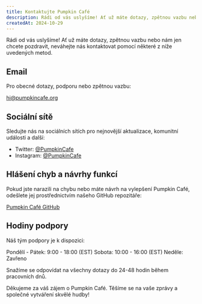 ```yaml
---
title: Kontaktujte Pumpkin Café
description: Rádi od vás uslyšíme! Ať už máte dotazy, zpětnou vazbu nebo nám jen chcete pozdravit, neváhejte nás kontaktovat pomocí některé z níže uvedených metod.
createdAt: 2024-10-29
---
```


Rádi od vás uslyšíme! Ať už máte dotazy, zpětnou vazbu nebo nám jen chcete pozdravit, neváhejte nás kontaktovat pomocí některé z níže uvedených metod.

## Email

Pro obecné dotazy, podporu nebo zpětnou vazbu:

[hi@pumpkincafe.org](mailto:hi@pumpkincafe.org)

## Sociální sítě

Sledujte nás na sociálních sítích pro nejnovější aktualizace, komunitní události a další:

- Twitter: [@PumpkinCafe](https://twitter.com/pumpkin-cafe)
- Instagram: [@PumpkinCafe](https://instagram.com/pumpkin-cafe)

## Hlášení chyb a návrhy funkcí

Pokud jste narazili na chybu nebo máte návrh na vylepšení Pumpkin Café, odešlete jej prostřednictvím našeho GitHub repozitáře:

[Pumpkin Café GitHub](https://github.com/ZissyW/pumpkin-cafe)

## Hodiny podpory

Náš tým podpory je k dispozici:

Pondělí - Pátek: 9:00 - 18:00 (EST)
Sobota: 10:00 - 16:00 (EST)
Neděle: Zavřeno

Snažíme se odpovídat na všechny dotazy do 24-48 hodin během pracovních dnů.

Děkujeme za váš zájem o Pumpkin Café. Těšíme se na vaše zprávy a společné vytváření skvělé hudby! 